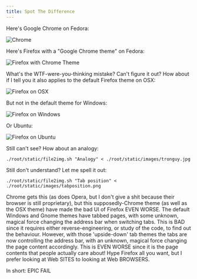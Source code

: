 ```yaml
---
title: Spot The Difference
---
```

Here's Google Chrome on Fedora:

![Chrome](http://farm4.static.flickr.com/3292/2860981151_d7f6d5b387_o.png)

Here's Firefox with a "Google Chrome theme" on Fedora:

![Firefox with Chrome Theme](http://blog.titax.fr/public/blog/chromifox.png)

What's the WTF-were-you-thinking mistake? Can't figure it out? How about if I tell you it also applies to the default Firefox theme on OSX:

![Firefox on OSX](http://farm3.static.flickr.com/2290/2088075583_bdac0801ed.jpg)

But not in the default theme for Windows:

![Firefox on Windows](http://mozillalinks.org/wp/wp-content/uploads/2008/02/vista_theme.png)

Or Ubuntu:

![Firefox on Ubuntu](http://mozillalinks.org/wp/wp-content/uploads/2007/11/screenshot-firefox-3-beta-1-review-mozilla-links-minefield-1.png)

Still can't see? How about an analogy:

```{.unwrap pipe="sh | pandoc -t json"}
./root/static/file2img.sh "Analogy" < ./root/static/images/tronguy.jpg
```

Still don't understand? Let me spell it out:

```{.unwrap pipe="sh | pandoc -t json"}
./root/static/file2img.sh "Tab position" < ./root/static/images/tabposition.png
```

Chrome gets this (as does Opera, but I don't give a shit because their browser is still proprietary), but this supposedly-Chrome theme (as well as the OSX theme) have made the bad UI of Firefox EVEN WORSE. The default Windows and Gnome themes have tabbed pages, with some unknown, magical force changing the address bar when switching tabs. This is BAD since it requires either reverse-engineering, or study of the code, to find out the behaviour. However, with those 'upside-down' tab themes the tabs are now controlling the address bar, with an unknown, magical force changing the page content accordingly. This is EVEN WORSE since it is the page contents that people actually care about! Hype Firefox all you want, but I prefer looking at Web SITES to looking at Web BROWSERS.

In short: EPIC FAIL
